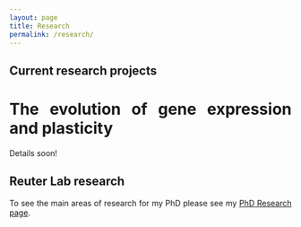 ```yaml
---
layout: page
title: Research
permalink: /research/
---
```

<!-- Global site tag (gtag.js) - Google Analytics -->
<script async src="https://www.googletagmanager.com/gtag/js?id=UA-111105866-1"></script>
<script>
  window.dataLayer = window.dataLayer || [];
  function gtag(){dataLayer.push(arguments);}
  gtag('js', new Date());

  gtag('config', 'UA-111105866-1');
</script>

<div align="justify">

<h2>Current research projects</h2>

<h1>The evolution of gene expression and plasticity</h1>
Details soon!

<h2>Reuter Lab research</h2>
To see the main areas of research for my PhD please see my <a class="page-link" href="/phd_research/">PhD Research page</a>.
